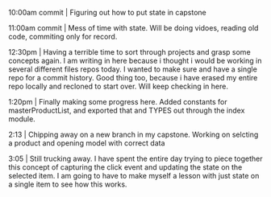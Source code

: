 10:00am commit | Figuring out how to put state in capstone

11:00am commit | Mess of time with state. Will be doing vidoes, reading old code, commiting only for record.

12:30pm | Having a terrible time to sort through projects and grasp some concepts again. I am writing in here because i thought i would be working in several different files repos today. I wanted to make sure and have a single repo for a commit history. Good thing too, because i have erased my entire repo locally and recloned to start over. Will keep checking in here. 


1:20pm | Finally making some progress here. Added constants for masterProductList, and exported that and TYPES out through the index module. 

2:13 | Chipping away on a new branch in my capstone. Working on selcting a product and opening model with correct data

3:05 | Still trucking away. I have spent the entire day trying to piece together this concept of capturing the click event and updating the state on the selected item. I am going to have to make myself a lesson with just state on a single item to see how this works. 